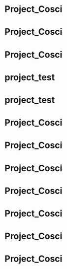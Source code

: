 # Project_Cosci
# Project_Cosci
# Project_Cosci
# project_test
# project_test
# Project_Cosci
# Project_Cosci
# Project_Cosci
# Project_Cosci
# Project_Cosci
# Project_Cosci
# Project_Cosci
